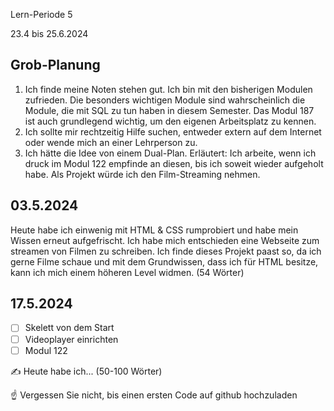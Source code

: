 Lern-Periode 5

23.4 bis 25.6.2024

## Grob-Planung

1. Ich finde meine Noten stehen gut. Ich bin mit den bisherigen Modulen zufrieden. Die besonders wichtigen Module sind wahrscheinlich die Module, die mit SQL zu tun haben in diesem Semester. Das Modul 187 ist auch grundlegend wichtig, um den eigenen Arbeitsplatz zu kennen.
2. Ich sollte mir rechtzeitig Hilfe suchen, entweder extern auf dem Internet oder wende mich an einer Lehrperson zu.
3. Ich hätte die Idee von einem Dual-Plan. Erläutert: Ich arbeite, wenn ich druck im Modul 122 empfinde an diesen, bis ich soweit wieder aufgeholt habe. Als Projekt würde ich den Film-Streaming nehmen.

## 03.5.2024

Heute habe ich einwenig mit HTML & CSS rumprobiert und habe mein Wissen erneut aufgefrischt. Ich habe mich entschieden eine Webseite zum streamen von Filmen zu schreiben. Ich finde dieses Projekt paast so, da ich gerne Filme schaue und mit dem Grundwissen, dass ich für HTML besitze, kann ich mich einem höheren Level widmen. (54 Wörter)

## 17.5.2024

- [ ] Skelett von dem Start
- [ ] Videoplayer einrichten
- [ ] Modul 122

✍️ Heute habe ich... (50-100 Wörter)

☝️ Vergessen Sie nicht, bis einen ersten Code auf github hochzuladen
